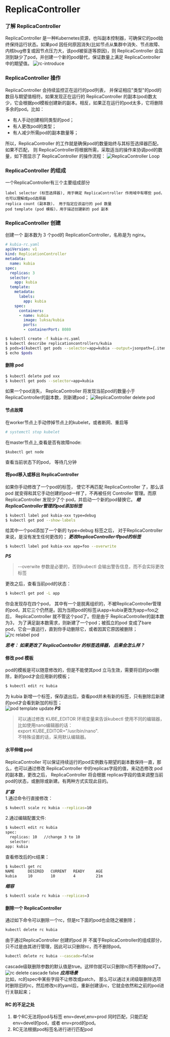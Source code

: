 # ReplicaController

### 了解 ReplicaController
ReplicaController 是一种Kubernetes资源，也叫副本控制器，可确保它的pod始终保持运行状态。如果pod 因任何原因消失(比如节点从集群中消失、节点故障、内核bug修复或因节点压力大，该pod被驱逐等原因)，则 ReplicaController 会监测到缺少了pod，并创建一个新的pod替代，保证数量上满足 ReplicaController 中的期望值。
![rc-introduce](/images/rc-introduce.png)

### ReplicaController 操作
ReplicaController 会持续监控正在运行的pod列表， 并保证相应"类型"的pod的数目与期望值相符。如果发现正在运行的 ReplicaController 的副本(pod)数太少，它会根据pod模板创建新的副本。相反，如果正在运行的pod太多，它将删除多余的pod。比如：
  - 有人手动创建相同类型的pod；
  - 有人更改pod的类型；
  - 有人减少所需pod的副本数量等；  

所以，ReplicaController 的工作就是确保pod的数量始终与其标签选择器匹配。如果不匹配， 则 ReplicaController将根据所需，采取适当的操作来协调pod的数量，如下图显示了 ReplicaController 的操作流程：
![ReplicaController Loop](/images/replicationcontroller-loop.png)

### ReplicaController 的组成
一个ReplicaController有三个主要组成部分
```
label selector (标签选择器), 用于确定 ReplicaController 作用域中有哪些 pod，也可以理解成pod选择器
replica count (副本数)， 用于指定应该运行的 pod 数量
pod template (pod 模板)，用于描述创建新的 pod 副本
```

### ReplicaController 创建
创建一个 副本数为 3 个pod的 ReplicationController，名称是为 nginx。
```yaml
# kubia-rc.yaml
apiVersion: v1
kind: ReplicationController
metadata:
  name: kubia
spec:
  replicas: 3
  selector:
    app: kubia
  template:
    metadata:
      labels:
        app: kubia
    spec:
      containers:
      - name: kubia
        image: luksa/kubia
        ports:
        - containerPort: 8080
```
```bash
$ kubectl create -f kubia-rc.yaml
$ kubectl describe replicationcontrollers/kubia
$ pods=$(kubectl get pods --selector=app=kubia --output=jsonpath={.items..metadata.name})
$ echo $pods
```
#### 删除 pod
```bash
$ kubectl delete pod xxx
$ kubectl get pods --selector=app=kubia
```
如果一个pod消失， ReplicaController 将发现当前pod的数量小于ReplicaController的副本数，则新建pod；
![ReplicaController delete pod ](/images/rc-delete-pod.png)
#### 节点故障
在worker节点上手动停掉节点上的kubelet，或者断网、重启等
```bash
# systemctl stop kubelet
```
在master节点上,查看是否有故障node:
```
$kubectl get node
```
查看当前状态下的pod， 等待几分钟

#### 将pod移入或移出 ReplicaController
如果你手动修改了一个pod的标签， 使它不再匹配 ReplicaController 了，那么该pod 就变得和其它手动创建的pod一样了，不再被任何 Controller 管理。而原 ReplicaController 发现少了个 pod，并启动一个新的pod替换它。
***给ReplicaController管理的pod添加标签***
```bash
$ kubectl label pod kubia-xxx type=debug
$ kubectl get pod --show-labels
```
给其中一个pod添加了一个新的 type=debug 标签之后， 对于ReplicaController来说，是没有发生任何更改的；
***更改ReplicaController中pod的标签***
```bash
$ kubectl label pod kubia-xxx app=foo --overwrite
```
***PS***
> --overwite 参数是必要的，否则kubectl 会输出警告信息，而不会实际更改标签  

更改之后，查看当前pod的状态：
```bash
$ kubectl get pod -L app
```
你会发现存在四个pod， 其中有一个是脱离组织的，不被ReplicaController管理的pod，其它三个仍然是。因为当把pod的标签从app=kubia更改为app=foo之后， ReplicaController 就不管这个pod了。但是由于 ReplicaController的副本数为3， 为了满足副本数需求，则新建了一个pod；被孤立的pod 变成了bare pod，它会一直运行，直到你手动删除它，或者因其它原因被删除；
![rc relabel pod ](/images/rc-relabel-pod.png)

***思考： 如果更改了 ReplicaController 的标签选择器， 后果会怎么样？***

#### 修改 pod 模板
pod的模板是可以随意修改的，但是不能使其pod 立马生效，需要将旧的pod删除，新的pod才会应用新的模板；
```bash
$ kubectl edit rc kubia
```
为 kubia 新增一个标签，保存退出后，查看pod并未有新的标签，只有删除后新建的pod才会看到新加的标签；  
![pod template update](/images/pod-template-update.png)
***PS***
> 可以通过修改 KUBE_EDITOR 环境变量来告诉kubectl 使用不同的编辑器，比如使用nano编辑器的话：   
> export KUBE_EDITOR="/usr/bin/nano".  
> 不特殊设置的话，采用默认编辑器。

#### 水平伸缩 pod
ReplicaController 可以保证持续运行的pod实例数与期望的副本数保持一直，那么，也可以通过修改 ReplicaController 中的replicas字段的值，来动态修改 pod的副本数，更改之后， ReplicaController 将会根据 replicas字段的值来调整当前pod的状态，或删除或新建。有两种方式实现此目的。

***扩容***  
1.通过命令行直接修改：
```bash
$ kubectl scale rc kubia --replicas=10
```
2.通过编辑配置文件:
```bash
$ kubectl edit rc kubia
spec:
  replicas: 10   //change 3 to 10
  selector:
app: kubia
```
查看修改后的rc结果：
```bash
$ kubectl get rc
NAME      DESIRED   CURRENT   READY     AGE
kubia     10        10        4         21m
```
***缩容***  
```bash
$ kubectl scale rc kubia --replicas=3
```
#### 删除一个 ReplicaController
通过如下命令可以删除一个rc，但是rc下面的pod也会随之被删除；
```bash
kubectl delete rc kubia
```
由于通过ReplicaController 创建的pod 并 不属于ReplicaController的组成部分，只不过是由其进行管理，因此可以只删除rc，而不删除pod。
```bash
kubectl delete rc kubia --cascade=false
```
cascade级联删除参数的默认值是true。这样你就可以只删除rc而不删除pod了。
![rc delete cascade false](/images/rc-delete-cascade-false.png)
***应用场景***  
比如，rc的spec中某些字段不让修改或patch， 那么可以通过关闭级联删除选项时删除旧的rc，然后修改rc的yaml后，重新创建该rc，它就会依然和之前的pod进行关联起来；

#### RC 的不足之处
1. 单个RC无法将pod与标签 env=devel,env=prod 同时匹配，只能匹配 env=devel的pod，或者 env=prod的pod。
2. RC无法根据pod标签名进行进行匹配pod
